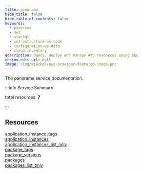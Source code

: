 ```yaml
---
title: panorama
hide_title: false
hide_table_of_contents: false
keywords:
  - panorama
  - aws
  - stackql
  - infrastructure-as-code
  - configuration-as-data
  - cloud inventory
description: Query, deploy and manage AWS resources using SQL
custom_edit_url: null
image: /img/stackql-aws-provider-featured-image.png
---
```


The panorama service documentation.

:::info Service Summary

<div class="row">
<div class="providerDocColumn">
<span>total resources:&nbsp;<b>7</b></span><br />
</div>
</div>

:::

## Resources
<div class="row">
<div class="providerDocColumn">
<a href="/services/panorama/application_instance_tags/">application_instance_tags</a><br />
<a href="/services/panorama/application_instances/">application_instances</a><br />
<a href="/services/panorama/application_instances_list_only/">application_instances_list_only</a><br />
<a href="/services/panorama/package_tags/">package_tags</a>
</div>
<div class="providerDocColumn">
<a href="/services/panorama/package_versions/">package_versions</a><br />
<a href="/services/panorama/packages/">packages</a><br />
<a href="/services/panorama/packages_list_only/">packages_list_only</a>
</div>
</div>